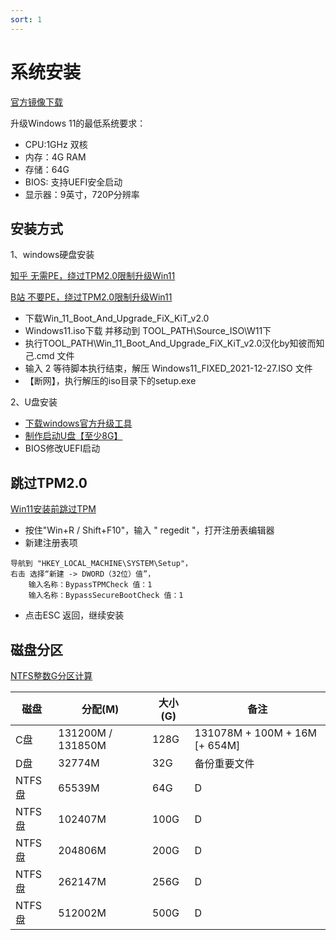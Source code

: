 ```yaml
---
sort: 1
---
```


# 系统安装


[官方镜像下载](https://www.microsoft.com/zh-cn/software-download/windows11)

升级Windows 11的最低系统要求：
- CPU:1GHz 双核
- 内存：4G RAM
- 存储：64G
- BIOS: 支持UEFI安全启动
- 显示器：9英寸，720P分辨率

## 安装方式
1、windows硬盘安装

[知乎 无需PE，绕过TPM2.0限制升级Win11](https://zhuanlan.zhihu.com/p/417296843)

[B站 不要PE，绕过TPM2.0限制升级Win11](https://www.bilibili.com/read/cv13789090)

- 下载Win_11_Boot_And_Upgrade_FiX_KiT_v2.0
- Windows11.iso下载 并移动到 TOOL_PATH\\Source_ISO\W11下
- 执行TOOL_PATH\Win_11_Boot_And_Upgrade_FiX_KiT_v2.0汉化by知彼而知己.cmd 文件
- 输入 2 等待脚本执行结束，解压 Windows11_FIXED_2021-12-27.ISO 文件
- 【断网】，执行解压的iso目录下的setup.exe

2、U盘安装

- [下载windows官方升级工具](https://www.microsoft.com/zh-cn/software-download/windows11)
- [制作启动U盘【至少8G】](https://www.bilibili.com/read/cv13486273)
- BIOS修改UEFI启动

## 跳过TPM2.0

[Win11安装前跳过TPM](http://baijiahao.xitongzhijia.net/article/218025.html)
- 按住"Win+R / Shift+F10"，输入 " regedit "，打开注册表编辑器
- 新建注册表项

```angular2html
导航到 "HKEY_LOCAL_MACHINE\SYSTEM\Setup"，
右击 选择“新建 -> DWORD（32位）值”，
    输入名称：BypassTPMCheck 值：1
    输入名称：BypassSecureBootCheck 值：1
```
- 点击ESC 返回，继续安装

## 磁盘分区

[NTFS整数G分区计算](https://www.iplaysoft.com/tools/partition-calculator/)

| 磁盘  | 分配(M)  | 大小(G) | 备注 |
| ---- | ---- |---- |- |
| C盘 | 131200M / 131850M | 128G | 131078M + 100M + 16M [+ 654M]|
| D盘 | 32774M | 32G | 备份重要文件 |
| NTFS盘 | 65539M | 64G | D |
| NTFS盘 | 102407M | 100G |D |
| NTFS盘 | 204806M | 200G |D |
| NTFS盘 | 262147M | 256G |D |
| NTFS盘 | 512002M | 500G |D |

